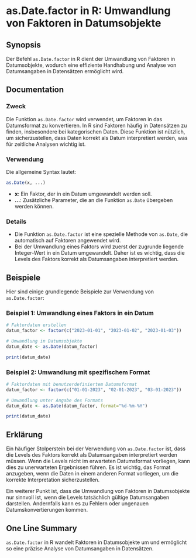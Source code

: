 <!--
Meta Description: # as.Date.factor in R: Umwandlung von Faktoren in Datumsobjekte ## Synopsis Der Befehl `as.Date.factor` in R dient der Umwandlung von Faktoren in Datu...
Meta Keywords: die, date, factor, umwandlung, von
-->

# as.Date.factor in R: Umwandlung von Faktoren in Datumsobjekte

## Synopsis
Der Befehl `as.Date.factor` in R dient der Umwandlung von Faktoren in Datumsobjekte, wodurch eine effiziente Handhabung und Analyse von Datumsangaben in Datensätzen ermöglicht wird.

## Documentation
### Zweck
Die Funktion `as.Date.factor` wird verwendet, um Faktoren in das Datumsformat zu konvertieren. In R sind Faktoren häufig in Datensätzen zu finden, insbesondere bei kategorischen Daten. Diese Funktion ist nützlich, um sicherzustellen, dass Daten korrekt als Datum interpretiert werden, was für zeitliche Analysen wichtig ist.

### Verwendung
Die allgemeine Syntax lautet:

```R
as.Date(x, ...)
```

- **x**: Ein Faktor, der in ein Datum umgewandelt werden soll.
- **...**: Zusätzliche Parameter, die an die Funktion `as.Date` übergeben werden können.

### Details
- Die Funktion `as.Date.factor` ist eine spezielle Methode von `as.Date`, die automatisch auf Faktoren angewendet wird.
- Bei der Umwandlung eines Faktors wird zuerst der zugrunde liegende Integer-Wert in ein Datum umgewandelt. Daher ist es wichtig, dass die Levels des Faktors korrekt als Datumsangaben interpretiert werden.

## Beispiele
Hier sind einige grundlegende Beispiele zur Verwendung von `as.Date.factor`:

### Beispiel 1: Umwandlung eines Faktors in ein Datum
```R
# Faktordaten erstellen
datum_factor <- factor(c("2023-01-01", "2023-01-02", "2023-01-03"))

# Umwandlung in Datumsobjekte
datum_date <- as.Date(datum_factor)

print(datum_date)
```

### Beispiel 2: Umwandlung mit spezifischem Format
```R
# Faktordaten mit benutzerdefiniertem Datumsformat
datum_factor <- factor(c("01-01-2023", "02-01-2023", "03-01-2023"))

# Umwandlung unter Angabe des Formats
datum_date <- as.Date(datum_factor, format="%d-%m-%Y")

print(datum_date)
```

## Erklärung
Ein häufiger Stolperstein bei der Verwendung von `as.Date.factor` ist, dass die Levels des Faktors korrekt als Datumsangaben interpretiert werden müssen. Wenn die Levels nicht im erwarteten Datumsformat vorliegen, kann dies zu unerwarteten Ergebnissen führen. Es ist wichtig, das Format anzugeben, wenn die Daten in einem anderen Format vorliegen, um die korrekte Interpretation sicherzustellen.

Ein weiterer Punkt ist, dass die Umwandlung von Faktoren in Datumsobjekte nur sinnvoll ist, wenn die Levels tatsächlich gültige Datumsangaben darstellen. Andernfalls kann es zu Fehlern oder ungenauen Datumskonvertierungen kommen.

## One Line Summary
`as.Date.factor` in R wandelt Faktoren in Datumsobjekte um und ermöglicht so eine präzise Analyse von Datumsangaben in Datensätzen.